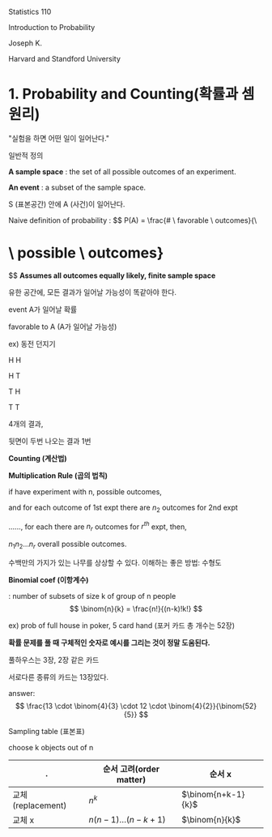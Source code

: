 Statistics 110

Introduction to Probability

Joseph K.

Harvard and Standford University



# 1. Probability and Counting(확률과 셈 원리)

"실험을 하면 어떤 일이 일어난다."



일반적 정의

**A sample space** : the set of all possible outcomes of an experiment.

**An event** : a subset of the sample space.



S (표본공간) 안에 A (사건)이 일어난다.

Naive definition of probability :
$$
P(A) = \frac{\# \  favorable \  outcomes}{\
# \  possible  \  outcomes}
$$
**Assumes all outcomes equally likely, finite sample space**

유한 공간에, 모든 결과가 일어날 가능성이 똑같아야 한다.



event A가 일어날 확률

favorable to A (A가 일어날 가능성)



ex) 동전 던지기

H H

H T

T H

T T

4개의 결과,

뒷면이 두번 나오는 결과 1번



**Counting (계산법)**

**Multiplication Rule (곱의 법칙)**

if have experiment with n, possible outcomes, 

and for each outcome of 1st expt there are $n_2$ outcomes for 2nd expt

......, for each there are $n_r$ outcomes for $r^{th}$ expt, then, 

$n_1 n_2 \dots n_r$ overall possible outcomes.



수백만의 가지가 있는 나무를 상상할 수 있다. 이해하는 좋은 방법: 수형도



**Binomial coef (이항계수)**

: number of subsets of size k of group of n people
$$
\binom{n}{k} = \frac{n!}{(n-k)!k!}
$$


ex) prob of full house in poker, 5 card hand (포커 카드 총 개수는 52장)

**확률 문제를 풀 때 구체적인 숫자로 예시를 그리는 것이 정말 도움된다.**

풀하우스는 3장, 2장 같은 카드

서로다른 종류의 카드는 13장있다.

answer:
$$
\frac{13 \cdot \binom{4}{3} \cdot 12 \cdot \binom{4}{2}}{\binom{52}
{5}}
$$


Sampling table (표본표)

choose k objects out of n

| .                 | 순서 고려(order matter) | 순서 x             |
| ----------------- | ----------------------- | ------------------ |
| 교체(replacement) | $n^k$                   | $\binom{n+k-1}{k}$ |
| 교체 x            | $n(n-1) \dots (n-k+1)$  | $\binom{n}{k}$     |

